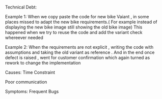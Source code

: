 Technical Debt:

Example 1:
    When we copy paste the code for new bike Vaiant , in some places missed to adapt the new bike requirements.( For example instead of displaying the new bike image still showing the old bike image)
This happened when we try to reuse the code and add the variant check whereever needed

Example 2:
    When the requirements are not explicit , writing the code with assumptions and taking the old variant as reference . And in the end once defect is raised , went for customer confirmation which again turned as rework to change the implementation

Causes:
Time Constraint

Poor communication

Symptoms:
Frequent Bugs


    



